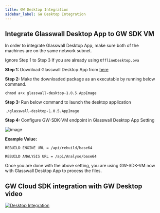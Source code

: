 ```yaml
---
title: GW Desktop Integration
sidebar_label: GW Desktop Integration
---
```



## Integrate Glasswall Desktop App to GW SDK VM
In order to integrate Glasswall Desktop App, make sure both of the machines are on the same network subnet.

Ignore Step 1 to Step 3 If you are already using `OfflineDesktop.ova`

**Step 1:** Download Glasswall Desktop App from [here](https://github.com/k8-proxy/glasswall-desktop/releases/download/v1.0.5/glasswall-desktop-1.0.5.AppImage)

**Step 2:** Make the downloaded package as an executable by running below command.

`chmod a+x glasswall-desktop-1.0.5.AppImage
`

**Step 3:** Run below command to launch the desktop application

`./glasswall-desktop-1.0.5.AppImage
`

**Step 4:** Configure GW-SDK-VM endpoint in Glasswall Desktop App Setting

![image](https://user-images.githubusercontent.com/60857664/115527413-52eaa880-a291-11eb-8932-a00afa904043.png)

**Example Value:**

```
REBUILD ENGINE URL = /api/rebuild/base64

REBUILD ANALYSIS URL = /api/Analyse/base64
```

Once you are done with the above setting, you are using GW-SDK-VM now with Glasswall Desktop App to process the files.

## GW Cloud SDK integration with GW Desktop video

[![Desktop Integration](https://img.youtube.com/vi/RIcSlZvcNC0/hqdefault.jpg)](https://www.youtube.com/watch?v=RIcSlZvcNC0)
